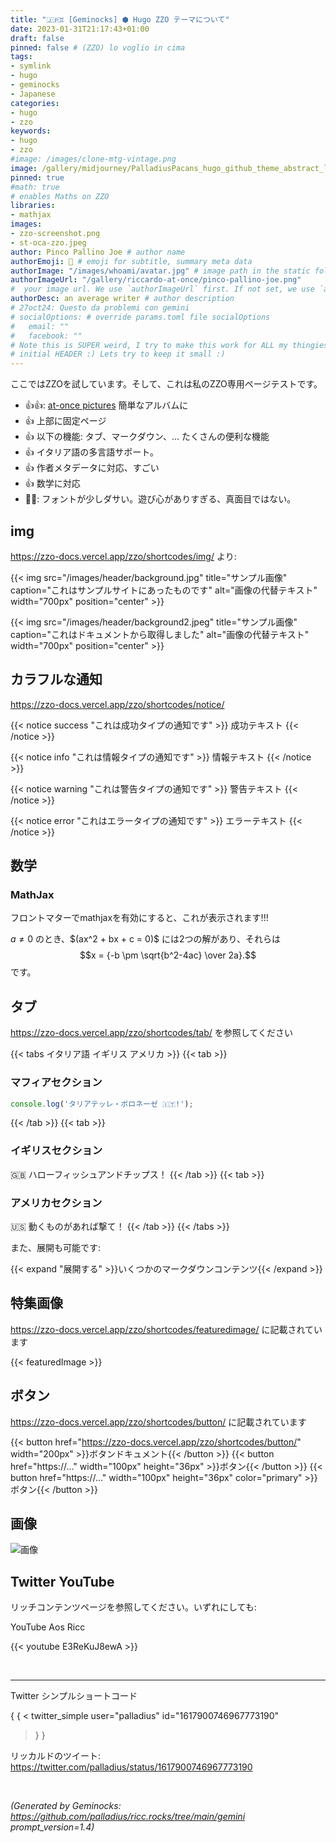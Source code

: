 ```yaml
---
title: "🇯🇵♊ [Geminocks] ⬢ Hugo ZZO テーマについて"
date: 2023-01-31T21:17:43+01:00
draft: false
pinned: false # (ZZO) lo voglio in cima
tags:
- symlink
- hugo
- geminocks
- Japanese
categories:
- hugo
- zzo
keywords:
- hugo
- zzo
#image: /images/clone-mtg-vintage.png
image: /gallery/midjourney/PalladiusPacans_hugo_github_theme_abstract_logo_website_logo_co_cec2f356-2b55-4ef0-be71-b3bdccde2f0f.png
pinned: true
#math: true
# enables Maths on ZZO
libraries:
- mathjax
images:
- zzo-screenshot.png
- st-oca-zzo.jpeg
author: Pinco Pallino Joe # author name
authorEmoji: 🤖 # emoji for subtitle, summary meta data
authorImage: "/images/whoami/avatar.jpg" # image path in the static folder
authorImageUrl: "/gallery/riccardo-at-once/pinco-pallino-joe.png"
#  your image url. We use `authorImageUrl` first. If not set, we use `authorImage`.
authorDesc: an average writer # author description
# 27oct24: Questo da problemi con gemini
# socialOptions: # override params.toml file socialOptions
#   email: ""
#   facebook: ""
# Note this is SUPER weird, I try to make this work for ALL my thingies so there might be some behavioural clatches in the
# initial HEADER :) Lets try to keep it small :)
---
```



ここではZZOを試しています。そして、これは私のZZO専用ページテストです。

* 👍👍: [at-once pictures](https://zzo-docs.vercel.app/zzo/pages/gallery/) 簡単なアルバムに
* 👍 上部に固定ページ
* 👍 以下の機能: タブ、マークダウン、... たくさんの便利な機能
* 👍 イタリア語の多言語サポート。
* 👍 作者メタデータに対応、すごい
* 👍 数学に対応
* 👎🏾: フォントが少しダサい。遊び心がありすぎる、真面目ではない。


## img

https://zzo-docs.vercel.app/zzo/shortcodes/img/ より:

{{< img src="/images/header/background.jpg" title="サンプル画像" caption="これはサンプルサイトにあったものです" alt="画像の代替テキスト" width="700px" position="center" >}}

{{< img src="/images/header/background2.jpeg" title="サンプル画像" caption="これはドキュメントから取得しました" alt="画像の代替テキスト" width="700px" position="center" >}}

## カラフルな通知

https://zzo-docs.vercel.app/zzo/shortcodes/notice/

{{< notice success "これは成功タイプの通知です" >}}
成功テキスト
{{< /notice >}}

{{< notice info "これは情報タイプの通知です" >}}
情報テキスト
{{< /notice >}}

{{< notice warning "これは警告タイプの通知です" >}}
警告テキスト
{{< /notice >}}

{{< notice error "これはエラータイプの通知です" >}}
エラーテキスト
{{< /notice >}}

## 数学

### MathJax

フロントマターでmathjaxを有効にすると、これが表示されます!!!

$a \ne 0$ のとき、$\(ax^2 + bx + c = 0\)\$ には2つの解があり、それらは
$$x = {-b \pm \sqrt{b^2-4ac} \over 2a}.$$
です。

## タブ

https://zzo-docs.vercel.app/zzo/shortcodes/tab/ を参照してください

{{< tabs イタリア語 イギリス アメリカ >}}
  {{< tab >}}

  ### マフィアセクション

  ```javascript
  console.log('タリアテッレ・ボロネーゼ 🇮🇹!');
  ```

  {{< /tab >}}
  {{< tab >}}

  ### イギリスセクション

  🇬🇧 ハローフィッシュアンドチップス！
  {{< /tab >}}
  {{< tab >}}

  ### アメリカセクション

  🇺🇸 動くものがあれば撃て！
  {{< /tab >}}
{{< /tabs >}}

また、展開も可能です:

{{< expand "展開する" >}}いくつかのマークダウンコンテンツ{{< /expand >}}

## 特集画像

https://zzo-docs.vercel.app/zzo/shortcodes/featuredimage/ に記載されています

{{< featuredImage >}}

## ボタン

https://zzo-docs.vercel.app/zzo/shortcodes/button/ に記載されています

{{< button href="https://zzo-docs.vercel.app/zzo/shortcodes/button/" width="200px" >}}ボタンドキュメント{{< /button >}}
{{< button href="https://..." width="100px" height="36px" >}}ボタン{{< /button >}}
{{< button href="https://..." width="100px" height="36px" color="primary" >}}ボタン{{< /button >}}


## 画像

![画像](/st-oca-zzo.jpeg)


## Twitter YouTube

リッチコンテンツページを参照してください。いずれにしても:

YouTube Aos Ricc

{{< youtube E3ReKuJ8ewA >}}

<br>

---

Twitter シンプルショートコード

{ { <
twitter_simple user="palladius" id="1617900746967773190"
> } }

リッカルドのツイート: https://twitter.com/palladius/status/1617900746967773190

<br>





*(Generated by Geminocks: https://github.com/palladius/ricc.rocks/tree/main/gemini prompt_version=1.4)*